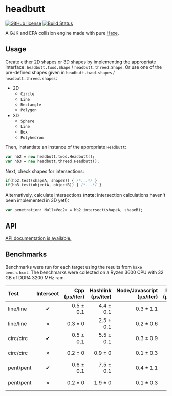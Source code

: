 # headbutt

[![GitHub license](https://img.shields.io/badge/license-Apache%202-blue.svg?style=flat-square)](https://raw.githubusercontent.com/hamaluik/headbutt/master/LICENSE)
[![Build Status](https://img.shields.io/travis/hamaluik/headbutt.svg?style=flat-square)](https://travis-ci.org/hamaluik/headbutt)

A GJK and EPA collision engine made with pure [Haxe](http://haxe.org/).

## Usage

Create either 2D shapes or 3D shapes by implementing the appropriate interface: `headbutt.twod.Shape` / `headbutt.threed.Shape`. Or use one of the pre-defined shapes given in `headbutt.twod.shapes` / `headbutt.threed.shapes`:

* 2D
  * `Circle`
  * `Line`
  * `Rectangle`
  * `Polygon`
* 3D
  * `Sphere`
  * `Line`
  * `Box`
  * `Polyhedron`

Then, instantiate an instance of the appropriate `Headbutt`:

```haxe
var hb2 = new headbutt.twod.Headbutt();
var hb3 = new headbutt.threed.Headbutt();
```

Next, check shapes for intersections:

```haxe
if(hb2.test(shapeA, shapeB)) { /*...*/ }
if(hb3.test(objectA, objectB)) { /*...*/ }
```

Alternatively, calculate intersections (**note:** intersection calculations haven't been implemented in 3D yet!):

```haxe
var penetration: Null<Vec2> = hb2.intersect(shapeA, shapeB);
```

## API

[API documentation is available.](https://hamaluik.github.com/headbutt/)

## Benchmarks

Benchmarks were run for each target using the results from `haxe bench.hxml`. The
benchmarks were collected on a Ryzen 3600 CPU with 32 GB of DDR4 3200 MHz ram.

| Test | Intersect | Cpp (μs/iter) | Hashlink (μs/iter) | Node/Javascript (μs/iter) | Python (μs/iter) | Interp (μs/iter) |
|:-----|:---------:|---------:|-------:|-------:|-------:|-------:|
| line/line | ✔ |0.5 ± 0.1 | 4.4 ± 0.1 | 0.3 ± 1.1 | 18.6 ± 0.1 | 10.8 ± 0.1 |
| line/line | ✗ | 0.3 ± 0 | 2.5 ± 0.1 | 0.2 ± 0.6 | 12 ± 0.1 | 6.8 ± 0 |
| circ/circ | ✔ | 0.5 ± 0.1 | 5.5 ± 0.1 | 0.3 ± 0.9 | 23.8 ± 0.1 | 12.8 ± 0.1 |
| circ/circ | ✗ | 0.2 ± 0 | 0.9 ± 0 | 0.1 ± 0.3 | 4.5 ± 0.1 | 2.6 ± 0 |
| pent/pent | ✔ | 0.6 ± 0.1 | 7.5 ± 0.1 | 0.4 ± 1.1 | 55.4 ± 0.2 | 24.5 ± 0.1 |
| pent/pent | ✗ | 0.2 ± 0 | 1.9 ± 0 | 0.1 ± 0.3 | 15.1 ± 0.3 | 6.7 ± 0 |
